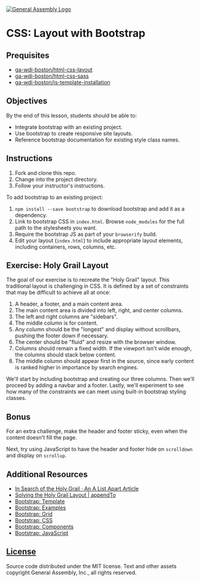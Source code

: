 [![General Assembly Logo](https://camo.githubusercontent.com/1a91b05b8f4d44b5bbfb83abac2b0996d8e26c92/687474703a2f2f692e696d6775722e636f6d2f6b6538555354712e706e67)](https://generalassemb.ly/education/web-development-immersive)

# CSS: Layout with Bootstrap

## Prequisites

-   [ga-wdi-boston/html-css-layout](https://github.com/ga-wdi-boston/html-css-layout)
-   [ga-wdi-boston/html-css-sass](https://github.com/ga-wdi-boston/html-css-sass)
-   [ga-wdi-boston/js-template-installation](https://github.com/ga-wdi-boston/js-template-installation)

## Objectives

By the end of this lesson, students should be able to:

-   Integrate bootstrap with an existing project.
-   Use bootstrap to create responsive site layouts.
-   Reference bootstrap documentation for existing style class names.

## Instructions

1.  Fork and clone this repo.
1.  Change into the project directory.
1.  Follow your instructor's instructions.

To add bootstrap to an existing project:

1.  `npm install --save bootstrap` to download bootstrap and add it as a
    dependency.
1.  Link to bootstrap CSS in `index.html`. Browse `node_modules` for the full
    path to the stylesheets you want.
1.  Require the bootstrap JS as part of your `browserify` build.
1.  Edit your layout (`index.html`) to include appropriate layout elements,
    including containers, rows, columns, etc.

## Exercise: Holy Grail Layout

The goal of our exercise is to recreate the "Holy Grail" layout. This
traditional layout is challenging in CSS. It is defined by a set of constraints
that may be difficult to achieve all at once:

1.  A header, a footer, and a main content area.
1.  The main content area is divided into left, right, and center columns.
1.  The left and right columns are "sidebars".
1.  The middle column is for content.
1.  Any column should be the "longest" and display without scrollbars, pushing
    the footer down if necessary.
1.  The center should be "fluid" and resize with the browser window.
1.  Columns should remain a fixed width. If the viewport isn't wide enough, the
    columns should stack below content.
1.  The middle column should appear first in the source, since early content is
    ranked higher in importance by search engines.

We'll start by including bootstrap and creating our three columns. Then we'll
proceed by adding a navbar and a footer. Lastly, we'll experiment to see how
many of the constraints we can meet using built-in bootstrap styling classes.

## Bonus

For an extra challenge, make the header and footer sticky, even when the content
doesn't fill the page.

Next, try using JavaScript to have the header and footer hide on `scrolldown`
and display on `scrollup`.

## Additional Resources

-   [In Search of the Holy Grail · An A List Apart Article](http://alistapart.com/article/holygrail)
-   [Solving the Holy Grail Layout | appendTo](http://appendto.com/2014/03/solving-the-holy-grail-layout-2/)
-   [Bootstrap: Template](http://getbootstrap.com/getting-started/#template)
-   [Bootstrap: Examples](http://getbootstrap.com/getting-started/#examples)
-   [Bootstrap: Grid](http://getbootstrap.com/css/#grid)
-   [Bootstrap: CSS](http://getbootstrap.com/css/)
-   [Bootstrap: Components](http://getbootstrap.com/components/)
-   [Bootstrap: JavaScript](http://getbootstrap.com/javascript/)

## [License](LICENSE)

Source code distributed under the MIT license. Text and other assets copyright
General Assembly, Inc., all rights reserved.
